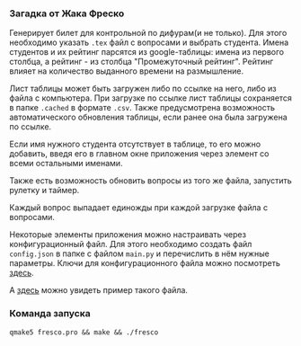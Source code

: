 ### Загадка от Жака Фреско
Генерирует билет для контрольной по дифурам(и не только). Для этого необходимо указать `.tex` файл с вопросами и выбрать студента.
Имена студентов и их рейтинг парсятся из google-таблицы: имена из первого столбца, а рейтинг - из столбца "Промежуточный рейтинг". Рейтинг влияет на количество выданного времени на размышление.

Лист таблицы может быть загружен либо по ссылке на него, либо из файла с компьютера. При загрузке по ссылке лист таблицы сохраняется в папке `.cached` в формате `.csv`. Также предусмотрена возможность автоматического обновления таблицы, если ранее она была загружена по ссылке.

Если имя нужного студента отсутствует в таблице, то его можно добавить, введя его в главном окне приложения через элемент со всеми остальными именами.

Также есть возможность обновить вопросы из того же файла, запустить рулетку и таймер.

Каждый вопрос выпадает единожды при каждой загрузке файла с вопросами.

Некоторые элементы приложения можно настраивать через конфигурационный файл. Для этого необходимо создать файл `config.json` в папке с файлом `main.py` и перечислить в нём нужные параметры. Ключи для конфигурационного файла можно посмотреть [здесь](https://github.com/AlexPishchikov/fresco/blob/master/res/default_config/README.md).

А [здесь](https://github.com/AlexPishchikov/fresco/blob/master/res/default_config/config_example.json) можно увидеть пример такого файла.

### Команда запуска
`qmake5 fresco.pro && make && ./fresco`

